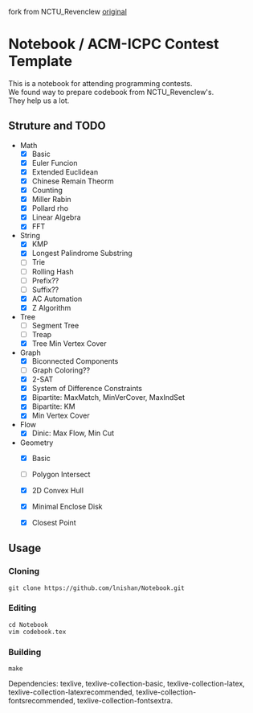 fork from NCTU\_Revenclew [original](https://github.com/lnishan/Notebook)  

# Notebook / ACM-ICPC Contest Template
This is a notebook for attending programming contests.  
We found way to prepare codebook from NCTU\_Revenclew's.  
They help us a lot.  


## Struture and TODO
* Math
  - [x] Basic
  - [x] Euler Funcion
  - [x] Extended Euclidean
  - [x] Chinese Remain Theorm
  - [x] Counting
  - [x] Miller Rabin
  - [x] Pollard rho
  - [x] Linear Algebra
  - [x] FFT
* String
  - [x] KMP
  - [x] Longest Palindrome Substring
  - [ ] Trie
  - [ ] Rolling Hash
  - [ ] Prefix??
  - [ ] Suffix??
  - [x] AC Automation
  - [x] Z Algorithm
* Tree
  - [ ] Segment Tree
  - [ ] Treap
  - [x] Tree Min Vertex Cover
* Graph
  - [x] Biconnected Components
  - [ ] Graph Coloring??
  - [x] 2-SAT
  - [x] System of Difference Constraints
  - [x] Bipartite: MaxMatch, MinVerCover, MaxIndSet
  - [x] Bipartite: KM
  - [x] Min Vertex Cover
* Flow
  - [x] Dinic: Max Flow, Min Cut
* Geometry
  - [x] Basic
  - [ ] Polygon Intersect
  - [x] 2D Convex Hull
  - [x] Minimal Enclose Disk
  - [x] Closest Point


## Usage

### Cloning
```
git clone https://github.com/lnishan/Notebook.git
```
### Editing
```
cd Notebook
vim codebook.tex
```

### Building
```
make
```
Dependencies: texlive, texlive-collection-basic, texlive-collection-latex, texlive-collection-latexrecommended, texlive-collection-fontsrecommended, texlive-collection-fontsextra.
